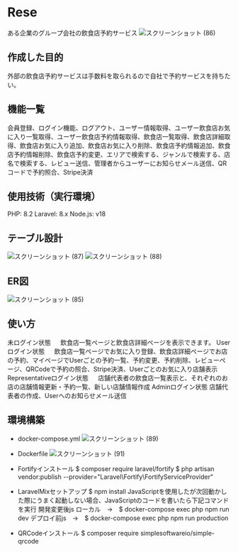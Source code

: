 # Rese
ある企業のグループ会社の飲食店予約サービス
![スクリーンショット (86)](https://github.com/tutiyaren/Rese/assets/126432220/eb0e59f5-4b3c-4bf5-be54-2af8a8c5e41d)


## 作成した目的
外部の飲食店予約サービスは手数料を取られるので自社で予約サービスを持ちたい。

## 機能一覧
会員登録、ログイン機能、ログアウト、ユーザー情報取得、ユーザー飲食店お気に入り一覧取得、ユーザー飲食店予約情報取得、飲食店一覧取得、飲食店詳細取得、飲食店お気に入り追加、飲食店お気に入り削除、飲食店予約情報追加、飲食店予約情報削除、飲食店予約変更、エリアで検索する、ジャンルで検索する、店名で検索する、レビュー送信、管理者からユーザーにお知らせメール送信、QRコードで予約照合、Stripe決済

## 使用技術（実行環境）
PHP: 8.2
Laravel: 8.x
Node.js: v18

## テーブル設計
![スクリーンショット (87)](https://github.com/tutiyaren/Rese/assets/126432220/0c751946-dd42-47da-8c80-f50232043654)
![スクリーンショット (88)](https://github.com/tutiyaren/Rese/assets/126432220/560fe51d-e475-465a-9ffa-c5e716c44eb7)

## ER図
![スクリーンショット (85)](https://github.com/tutiyaren/Rese/assets/126432220/ea88d4f2-2f64-4e23-bd49-3ae290472c4d)

## 使い方
未ログイン状態
　  飲食店一覧ページと飲食店詳細ページを表示できます。
Userログイン状態
　  飲食店一覧ページでお気に入り登録、飲食店詳細ページでお店の予約、マイページでUserごとの予約一覧、予約変更、予約削除、レビューぺージ、QRCodeで予約の照合、Stripe決済、Userごとのお気に入り店舗表示
Representativeログイン状態
　  店舗代表者の飲食店一覧表示と、それぞれのお店の店舗情報更新・予約一覧、新しい店舗情報作成
Adminログイン状態
    店舗代表者の作成、Userへのお知らせメール送信

## 環境構築
- docker-compose.yml
![スクリーンショット (89)](https://github.com/tutiyaren/Rese/assets/126432220/d6664349-6ecc-48db-a273-e81d44744b9b)
- Dockerfile
![スクリーンショット (91)](https://github.com/tutiyaren/Rese/assets/126432220/b05964f5-7fea-47ce-9c19-82d73ef16d3e)

- Fortifyインストール
$ composer require laravel/fortify
$ php artisan vendor:publish --provider="Laravel\Fortify\FortifyServiceProvider"

- LaravelMixセットアップ
$ npm install
JavaScriptを使用したが次回動かした際にうまく起動しない場合、JavaScriptのコードを書いたら下記コマンドを実行
開発変更後js ローカル　→　$ docker-compose exec php npm run dev
デプロイ前js　→　$ docker-compose exec php npm run production

- QRCodeインストール
$ composer require simplesoftwareio/simple-qrcode




